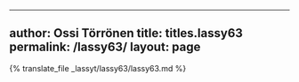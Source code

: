 
---
author: Ossi Törrönen
title: titles.lassy63
permalink: /lassy63/
layout: page
---
{% translate_file _lassyt/lassy63/lassy63.md %}